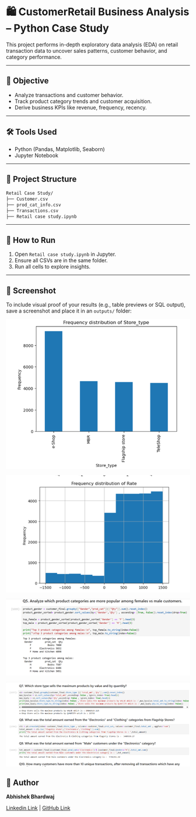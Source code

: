 # 🛍️ CustomerRetail Business Analysis – Python Case Study

This project performs in-depth exploratory data analysis (EDA) on retail transaction data to uncover sales patterns, customer behavior, and category performance.

---

## 📌 Objective

- Analyze transactions and customer behavior.
- Track product category trends and customer acquisition.
- Derive business KPIs like revenue, frequency, recency.

---

## 🛠️ Tools Used

- Python (Pandas, Matplotlib, Seaborn)
- Jupyter Notebook

---

## 📂 Project Structure

```
Retail Case Study/
├── Customer.csv
├── prod_cat_info.csv
├── Transactions.csv
├── Retail case study.ipynb

```

---

## 🚀 How to Run

1. Open `Retail case study.ipynb` in Jupyter.
2. Ensure all CSVs are in the same folder.
3. Run all cells to explore insights.

---


## 📸 Screenshot

To include visual proof of your results (e.g., table previews or SQL output), save a screenshot and place it in an `outputs/` folder:

![Sample Output](outputs/plots/fig1.png)

![Sample Output](outputs/plots/fig2.png)

![Sample Output](outputs/plots/fig3.png)

![Sample Output](outputs/plots/fig4.png)

## 📌 Author

**Abhishek Bhardwaj** 

[Linkedin Link](https://www.linkedin.com/in/abhishekbhardwaj28)  |  [GitHub Link](https://github.com/abhishek-9617)
